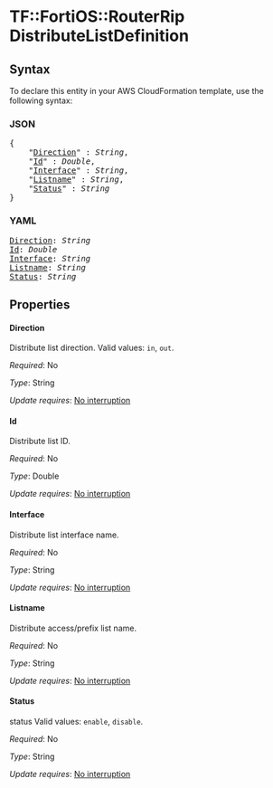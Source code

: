 # TF::FortiOS::RouterRip DistributeListDefinition

## Syntax

To declare this entity in your AWS CloudFormation template, use the following syntax:

### JSON

<pre>
{
    "<a href="#direction" title="Direction">Direction</a>" : <i>String</i>,
    "<a href="#id" title="Id">Id</a>" : <i>Double</i>,
    "<a href="#interface" title="Interface">Interface</a>" : <i>String</i>,
    "<a href="#listname" title="Listname">Listname</a>" : <i>String</i>,
    "<a href="#status" title="Status">Status</a>" : <i>String</i>
}
</pre>

### YAML

<pre>
<a href="#direction" title="Direction">Direction</a>: <i>String</i>
<a href="#id" title="Id">Id</a>: <i>Double</i>
<a href="#interface" title="Interface">Interface</a>: <i>String</i>
<a href="#listname" title="Listname">Listname</a>: <i>String</i>
<a href="#status" title="Status">Status</a>: <i>String</i>
</pre>

## Properties

#### Direction

Distribute list direction. Valid values: `in`, `out`.

_Required_: No

_Type_: String

_Update requires_: [No interruption](https://docs.aws.amazon.com/AWSCloudFormation/latest/UserGuide/using-cfn-updating-stacks-update-behaviors.html#update-no-interrupt)

#### Id

Distribute list ID.

_Required_: No

_Type_: Double

_Update requires_: [No interruption](https://docs.aws.amazon.com/AWSCloudFormation/latest/UserGuide/using-cfn-updating-stacks-update-behaviors.html#update-no-interrupt)

#### Interface

Distribute list interface name.

_Required_: No

_Type_: String

_Update requires_: [No interruption](https://docs.aws.amazon.com/AWSCloudFormation/latest/UserGuide/using-cfn-updating-stacks-update-behaviors.html#update-no-interrupt)

#### Listname

Distribute access/prefix list name.

_Required_: No

_Type_: String

_Update requires_: [No interruption](https://docs.aws.amazon.com/AWSCloudFormation/latest/UserGuide/using-cfn-updating-stacks-update-behaviors.html#update-no-interrupt)

#### Status

status Valid values: `enable`, `disable`.

_Required_: No

_Type_: String

_Update requires_: [No interruption](https://docs.aws.amazon.com/AWSCloudFormation/latest/UserGuide/using-cfn-updating-stacks-update-behaviors.html#update-no-interrupt)


